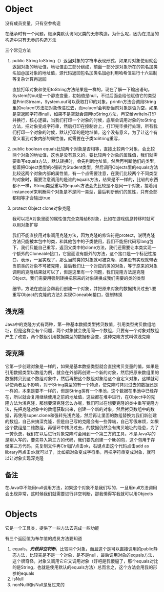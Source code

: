 # Object

没有成员变量，只有空参构造

在继承时有一个问题，继承类默认访问父类的无参构造，为什么呢，因为在顶层的构造中只有无参的构造方法

三个常见方法

1. public String toString（）返回对象的字符串表现形式，如果对对象使用就会返回对象的地址值，地址值由三部分组成，前面一部分是对象所在的包名加类名加@加对象的地址值，源代码返回包名加类名加@利用哈希值进行十六进制等复杂计算再返回

   直接打印对象和使用toString方法结果是一样的，现在了解一下输出语句，System的out是一个静态变量，初始值是null，不过后面会给他赋值它的类型是PrintStream，System.out可以获取打印的对象，println方法会调用String里的valueof方法把对象传递过去，而valueof会判断当前对象是否为空，如果是空返回字符串null，如果不是空就会调用toString方法，再交给writeln打印并换行，核心逻辑，当我们打印一个对象的时候，底层会调用对象的toString方法，把对象变成字符串，然后打印在控制台上，打印完毕换行处理，所有我们打印一个对象的时候，默认打印的是地址值，这个没有意义，为了让这个有意义看到对象内部的属性值，就需要在子类toString重写，

2. public boolean equals比较两个对象是否相等，直接比较两个对象，会比较两个对象的地址值，这也是没有意义的，要比较两个对象的属性值，我们就需要重写equals方法，默认转换时，会先判断地址值，然后再判断他们的类型，接着把Object类型的o强转为Student类型，然后调用Objects里的equals方法比较这两个对象内部的属性值，有一个点需要注意，在我们比较两个不同类型的对象时，需要注意调用的是谁的equals方法，结果是不一样的，比较的东西都不一样，String类型重写的equals方法会先比较是不是同一个对象，接着用instanceof来判断两个对象是不是同一类型，最后判断他们的属性，只有全部都相等才会输出true

3. protect Object clone对象克隆

   我可以把A对象里面的属性值完全克隆给B对象，比如在游戏信息转移时就可以用对象扩容

   我们不能直接用对象调用克隆方法，因为克隆的修饰符是protect，说明克隆方法只能被本包中的类，和其他包中的子类使用，我们不能把代码写lang包下，我们只能自己重写，返回父类中的clone方法，我们还需要让本类实现一个额外的Cloneable接口，它里面没有额外的方法，这个接口是一个标记性接口，表示，一旦实现了，那么当前类的对象就可被克隆，如果没有实现就带表当前类的对象不可被克隆，最后我们让一个对应的类的对象，等于原来的对象调用的克隆结果就可以了，但是这里有一个问题，我们克隆方法是克隆Object，我们需要用强制转换把原来的对象转换成我们需要的类的类型

   细节，方法在底层会帮我们创建一个对象，并把原来对象的数据拷贝过去1.要重写Object的克隆的方法2.实现Cloneable接口，强制转换

## 浅克隆

   Java中的克隆方式有两种，第一种基本数据类型拷贝数值，引用类型拷贝数组地址，但是这样会有个问题，两个对象就会使用同一个数组，只要有一个对象对数组产生了改变，两个数组引用数据类型的数据都会变，这种克隆方式叫做浅克隆

## 深克隆

   它第一步创建对象是一样的，如果是基本数据类型就会直接拷贝变量的值，如果是引用数据类型以数组为例，就会在外部再创建一个新的对象，然后把原来数组里的数据拷贝到这个数组对象中，然后再把这个数组对象给这个自定义对象，这样就可以使两者互不影响，对于String类型的有一个特点，使克隆时拷贝过去的数据还是一样的，本来是要不一样的，但是String类有一个串池，这个数据在串池中已经存在，所以就会复用继续使用之前的地址值，这些都在堆中进行，在Object中的克隆方法为浅克隆，那想要深克隆怎么办呢，我们可以在想要克隆的类中重写克隆方法，先把克隆对象中的数组获取出来，创建一个新的对象，然后拷贝数组中的数据，再使用super.clone和强转先浅克隆，然后再让里面的数组替换为我们新创建的数组，自己来搞深克隆，但是自己写的克隆会有一些弊端，自己写很麻烦，如果这个数组是二维数组，再循环中拷贝过去，的数据仍然会有拷贝地址的隐患，为了一劳永逸，我们在以后进行对象克隆时会用到一个第三方的工具，不是Java写的是别人写的，要先导入第三方的代码，我们要先创建一个lib的包，这个包用于存储第三方代码，先复制文件再Ctrl加V点击ok，右键点击这个代码点击add as library再点击ok就可以了，比如把对象变成字符串，再把字符串变成对象，就可以让对象实现深克隆

## 备注

在Java中不能用null调用方法，如果这个对象不是我们写的，一旦用null方法调用会出现异常，这时候我们就需要进行非空判断，那我懒得写我就可以用Objects

# Objects

它是一个工具类，提供了一些方法去完成一些功能

有三个返回值为布尔值的成员方法要知道

1. equals，***先做非空判断***，比较两个对象，而且这个是可以直接调用的public静态方法，比较完是不是一个对象，是不是null，最后调用对象的equals方法，这个很奇怪，对象又调用它它又调用对象（好吧是我傻逼了，那个equals对比的是String，也就是使用默认的equals方法）总而言之，这个方法会用我的形参的equals                        
2. isNull
3. nonNull和isNull是反过来的

   

